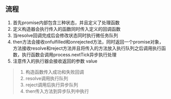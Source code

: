## 流程

1. 首先promise内部包含三种状态，并且定义了处理函数
2. 定义构造器会执行传入的函数同时传入定义的回调函数
3. 当resolve回调完成后会修改状态同时执行微任务队列
4. then方法会接收onfulfilled和onrejected方法，同时返回一个promise对象，方法接收resolve和reject方法并且将传入的方法放入执行队列之后调用执行函数，执行函数会调用process.nextTick异步执行处理
5. 注意传入的执行器会接收返回的参数 value

> 1. 构造函数传入成功和失败回调
> 2. resolve调用执行队列
> 3. reject调用后执行异步队列
> 4. then传入方法到异步队列中执行
